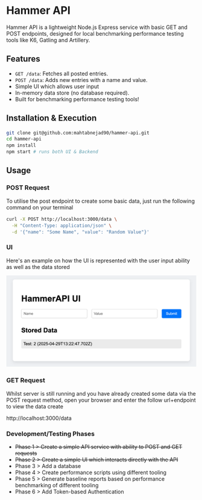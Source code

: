 # Hammer API

Hammer API is a lightweight Node.js Express service with basic GET and POST endpoints, designed for local benchmarking performance testing tools like K6, Gatling and Artillery.

## Features

- `GET /data`: Fetches all posted entries.
- `POST /data`: Adds new entries with a name and value.
- Simple UI which allows user input
- In-memory data store (no database required).
- Built for benchmarking performance testing tools!

## Installation & Execution

```bash
git clone git@github.com:mahtabnejad90/hammer-api.git
cd hammer-api
npm install
npm start # runs both UI & Backend
```

## Usage

### POST Request

To utilise the post endpoint to create some basic data, just run the following command on your terminal

```bash
curl -X POST http://localhost:3000/data \
  -H "Content-Type: application/json" \
  -d '{"name": "Some Name", "value": "Random Value"}'
  ```

### UI

Here's an example on how the UI is represented with the user input ability as well as the data stored

![UI Example](resources/ui-image/ui-example.png)

### GET Request

Whilst server is still running and you have already created some data via the POST request method, open your browser and enter the follow url+endpoint to view the data create

http://localhost:3000/data

### Development/Testing Phases

- ~~Phase 1 > Create a simple API service with ability to POST and GET requests~~
- ~~Phase 2 > Create a simple UI which interacts directly with the API~~
- Phase 3 > Add a database
- Phase 4 > Create performance scripts using different tooling
- Phase 5 > Generate baseline reports based on performance benchmarking of different tooling
- Phase 6 > Add Token-based Authentication
